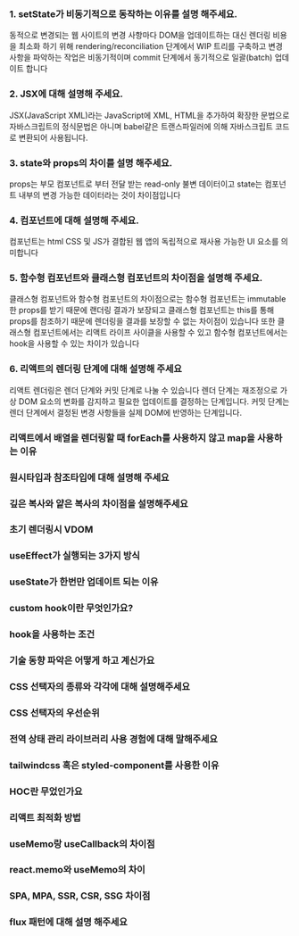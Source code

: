 ### 1. setState가 비동기적으로 동작하는 이유를 설명 해주세요.
동적으로 변경되는 웹 사이트의 변경 사항마다 DOM을 업데이트하는 대신 렌더링 비용을 최소화 하기 위해 
rendering/reconciliation 단계에서 WIP 트리를 구축하고 변경 사항을 파악하는 작업은 비동기적이며 
commit 단계에서 동기적으로 일괄(batch) 업데이트 합니다

### 2. JSX에 대해 설명해 주세요.
JSX(JavaScript XML)라는 JavaScript에 XML, HTML을 추가하여 확장한 문법으로 자바스크립트의 정식문법은 아니며 babel같은 트랜스파일러에 의해 자바스크립트 코드로 변환되어 사용됩니다.

### 3. state와 props의 차이를 설명 해주세요.
props는 부모 컴포넌트로 부터 전달 받는 read-only 불변 데이터이고
state는 컴포넌트 내부의 변경 가능한 데이터라는 것이 차이점입니다

### 4. 컴포넌트에 대해 설명해 주세요.
컴포넌트는 html CSS 및 JS가 결합된 웹 앱의 독립적으로 재사용 가능한 UI 요소를 의미합니다

### 5. 함수형 컴포넌트와 클래스형 컴포넌트의 차이점을 설명해 주세요.
클래스형 컴포넌트와 함수형 컴포넌트의 차이점으로는
함수형 컴포넌트는 immutable한 props를 받기 때문에 랜더링 결과가 보장되고 클래스형 컴포넌트는 this를 통해 props를 참조하기 때문에 렌더링을 결과를 보장할 수 없는 차이점이 있습니다
또한 클래스형 컴포넌트에서는 리액트 라이프 사이클을 사용할 수 있고 함수형 컴포넌트에서는 hook을 사용할 수 있는 차이가 있습니다

### 6. 리액트의 렌더링 단계에 대해 설명해 주세요
리액트 렌더링은 렌더 단계와 커밋 단계로 나눌 수 있습니다
렌더 단계는 재조정으로 가상 DOM 요소의 변화를 감지하고 필요한 업데이트를 결정하는 단계입니다.
커밋 단계는 렌더 단계에서 결정된 변경 사항들을 실제 DOM에 반영하는 단계입니다.

### 리액트에서 배열을 렌더링할 때 forEach를 사용하지 않고 map을 사용하는 이유

### 원시타입과 참조타입에 대해 설명해 주세요

### 깊은 복사와 얕은 복사의 차이점을 설명해주세요	

### 초기 렌더링시 VDOM

### useEffect가 실행되는 3가지 방식

### useState가 한번만 업데이트 되는 이유

### custom hook이란 무엇인가요?

### hook을 사용하는 조건

### 기술 동향 파악은 어떻게 하고 계신가요

### CSS 선택자의 종류와 각각에 대해 설명해주세요

### CSS 선택자의 우선순위

### 전역 상태 관리 라이브러리 사용 경험에 대해 말해주세요

### tailwindcss 혹은 styled-component를 사용한 이유

### HOC란 무었인가요

### 리액트 최적화 방법

### useMemo랑 useCallback의 차이점

### react.memo와 useMemo의 차이

### SPA, MPA, SSR, CSR, SSG 차이점

### flux 패턴에 대해 설명 해주세요